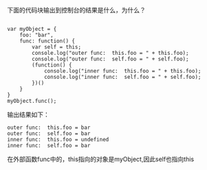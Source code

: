 下面的代码块输出到控制台的结果是什么，为什么？


```

var myObject = {
    foo: "bar",
    func: function() {
        var self = this;
        console.log("outer func:  this.foo = " + this.foo);
        console.log("outer func:  self.foo = " + self.foo);
        (function() {
            console.log("inner func:  this.foo = " + this.foo);
            console.log("inner func:  self.foo = " + self.foo);
        })()
    }
}
myObject.func();

```

输出结果如下：

```
outer func:  this.foo = bar
outer func:  self.foo = bar
inner func:  this.foo = undefined
inner func:  self.foo = bar

```

在外部函数func中的，this指向的对象是myObject,因此self也指向this
